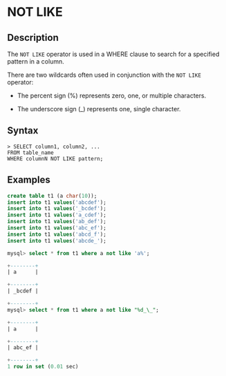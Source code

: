 # **NOT LIKE**

## **Description**

The `NOT LIKE` operator is used in a WHERE clause to search for a specified pattern in a column.

There are two wildcards often used in conjunction with the `NOT LIKE` operator:

* The percent sign (%) represents zero, one, or multiple characters.

* The underscore sign (_) represents one, single character.

## **Syntax**

```
> SELECT column1, column2, ...
FROM table_name
WHERE columnN NOT LIKE pattern;
```

## **Examples**

```sql
create table t1 (a char(10));
insert into t1 values('abcdef');
insert into t1 values('_bcdef');
insert into t1 values('a_cdef');
insert into t1 values('ab_def');
insert into t1 values('abc_ef');
insert into t1 values('abcd_f');
insert into t1 values('abcde_');

mysql> select * from t1 where a not like 'a%';

+--------+
| a      |

+--------+
| _bcdef |

+--------+
mysql> select * from t1 where a not like "%d_\_";

+--------+
| a      |

+--------+
| abc_ef |

+--------+
1 row in set (0.01 sec)
```
